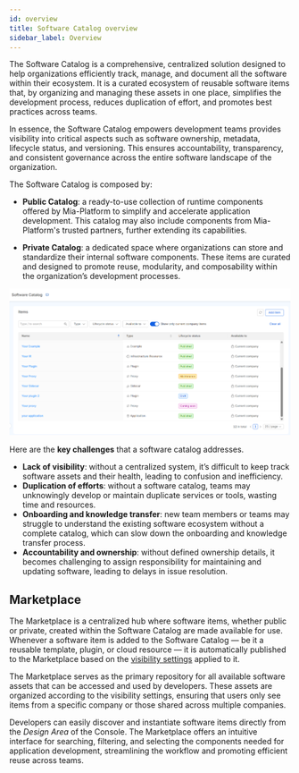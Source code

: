 ```yaml
---
id: overview
title: Software Catalog overview
sidebar_label: Overview
---
```


The Software Catalog is a comprehensive, centralized solution designed to help organizations efficiently track, manage, and document all the software within their ecosystem.  It is a curated ecosystem of reusable software items that, by organizing and managing these assets in one place, simplifies the development process, reduces duplication of effort, and promotes best practices across teams.

In essence, the Software Catalog empowers development teams provides visibility into critical aspects such as software ownership, metadata, lifecycle status, and versioning. This ensures accountability, transparency, and consistent governance across the entire software landscape of the organization.

The Software Catalog is composed by:

- **Public Catalog**: a ready-to-use collection of runtime components offered by Mia-Platform to simplify and accelerate application development. This catalog may also include components from Mia-Platform's trusted partners, further extending its capabilities.

- **Private Catalog**: a dedicated space where organizations can store and standardize their internal software components. These items are curated and designed to promote reuse, modularity, and composability within the organization’s development processes.

![overview table](./img/software-catalog-overview.png)

Here are the **key challenges** that a software catalog addresses.

- **Lack of visibility**: without a centralized system, it’s difficult to keep track software assets and their health, leading to confusion and inefficiency.
- **Duplication of efforts**: without a software catalog, teams may unknowingly develop or maintain duplicate services or tools, wasting time and resources.
- **Onboarding and knowledge transfer**: new team members or teams may struggle to understand the existing software ecosystem without a complete catalog, which can slow down the onboarding and knowledge transfer process. 
- **Accountability and ownership**: without defined ownership details, it becomes challenging to assign responsibility for maintaining and updating software, leading to delays in issue resolution.


## Marketplace

The Marketplace is a centralized hub where software items, whether public or private, created within the Software Catalog are made available for use. Whenever a software item is added to the Software Catalog — be it a reusable template, plugin, or cloud resource — it is automatically published to the Marketplace based on the [visibility settings](/software-catalog/basic-concepts/40_items-visibility.md) applied to it.

The Marketplace serves as the primary repository for all available software assets that can be accessed and used by developers. These assets are organized according to the visibility settings, ensuring that users only see items from a specific company or those shared across multiple companies.

Developers can easily discover and instantiate software items directly from the *Design Area* of the Console. The Marketplace offers an intuitive interface for searching, filtering, and selecting the components needed for application development, streamlining the workflow and promoting efficient reuse across teams.

